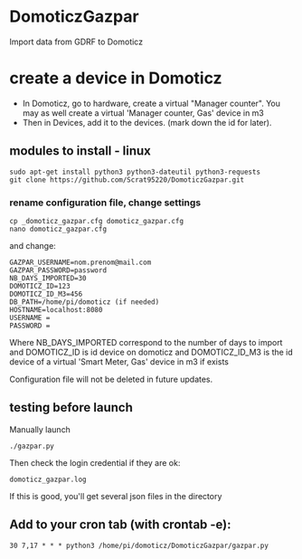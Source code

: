 # DomoticzGazpar
Import data from GDRF to Domoticz

# create a device in Domoticz
- In Domoticz, go to hardware, create a virtual "Manager counter".
  You may as well create a virtual 'Manager counter, Gas' device in m3
- Then in Devices, add it to the devices. (mark down the id for later).

## modules to install - linux

    sudo apt-get install python3 python3-dateutil python3-requests
    git clone https://github.com/Scrat95220/DomoticzGazpar.git

### rename configuration file, change settings

    cp _domoticz_gazpar.cfg domoticz_gazpar.cfg
    nano domoticz_gazpar.cfg

and change:

    GAZPAR_USERNAME=nom.prenom@mail.com
    GAZPAR_PASSWORD=password
    NB_DAYS_IMPORTED=30
    DOMOTICZ_ID=123
    DOMOTICZ_ID_M3=456
	DB_PATH=/home/pi/domoticz (if needed)
	HOSTNAME=localhost:8080 
	USERNAME = 
	PASSWORD = 

Where NB_DAYS_IMPORTED correspond to the number of days to import and DOMOTICZ_ID is id device on domoticz and
DOMOTICZ_ID_M3 is the id device of a virtual 'Smart Meter, Gas' device in m3 if exists

Configuration file will not be deleted in future updates.

## testing before launch

Manually launch

    ./gazpar.py


Then check the login credential if they are ok:

    domoticz_gazpar.log

If this is good, you'll get several json files in the directory

## Add to your cron tab (with crontab -e):

    30 7,17 * * * python3 /home/pi/domoticz/DomoticzGazpar/gazpar.py
